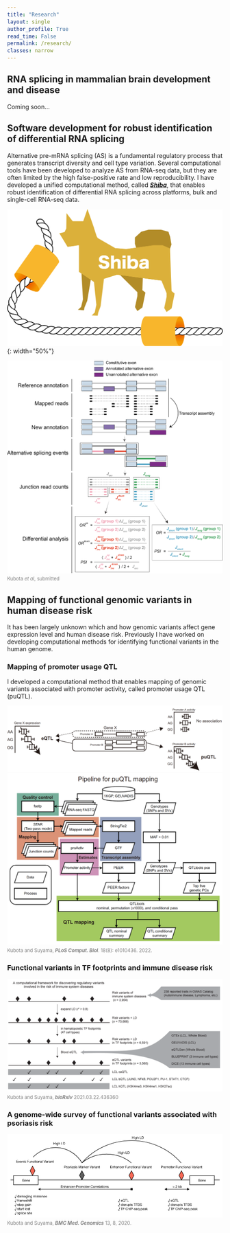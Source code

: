 ```yaml
---
title: "Research"
layout: single
author_profile: True
read_time: False
permalink: /research/
classes: narrow
---
```


## RNA splicing in mammalian brain development and disease

Coming soon...

## Software development for robust identification of differential RNA splicing

Alternative pre-mRNA splicing (AS) is a fundamental regulatory process that generates transcript diversity and cell type variation. Several computational tools have been developed to analyze AS from RNA-seq data, but they are often limited by the high false-positive rate and low reproducibility. I have developed a unified computational method, called [***Shiba***](https://github.com/NaotoKubota/Shiba), that enables robust identification of differential RNA splicing across platforms, bulk and single-cell RNA-seq data.

![Fig_Kubota2024_1](/assets/images/Fig_Kubota2024_1.png){: width="50%"}

![Fig_Kubota2024_2](/assets/images/Fig_Kubota2024_2.png)
<span style="font-size: 80%; color: grey;">Kubota *et al*, submitted</span>


## Mapping of functional genomic variants in human disease risk

It has been largely unknown which and how genomic variants affect gene expression level and human disease risk. Previously I have worked on developing computational methods for identifying functional variants in the human genome.

### Mapping of promoter usage QTL

I developed a computational method that enables mapping of genomic variants associated with promoter activity, called promoter usage QTL (puQTL).

![Fig_Kubota2022_1](/assets/images/Fig_Kubota2022_1.png)
![Fig_Kubota2022_2](/assets/images/Fig_Kubota2022_2.png)
<span style="font-size: 80%; color: grey;">Kubota and Suyama, _**PLoS Comput. Biol**_. 18(8): e1010436. 2022.</span>

### Functional variants in TF footprints and immune disease risk

![Fig_Kubota2021](/assets/images/Fig_Kubota2021.png)
<span style="font-size: 80%; color: grey;">Kubota and Suyama, _**bioRxiv**_ 2021.03.22.436360</span>

### A genome-wide survey of functional variants associated with psoriasis risk

![Fig_Kubota2020](/assets/images/Fig_Kubota2020.png)
<span style="font-size: 80%; color: grey;">Kubota and Suyama, _**BMC Med. Genomics**_ 13, 8, 2020.</span>
